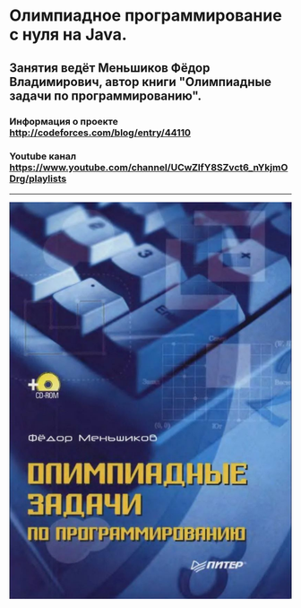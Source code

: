 # Олимпиадное программирование с нуля на Java.  
## Занятия ведёт Меньшиков Фёдор Владимирович, автор книги "Олимпиадные задачи по программированию".
### Информация о проекте http://codeforces.com/blog/entry/44110
### Youtube канал https://www.youtube.com/channel/UCwZIfY8SZvct6_nYkjmODrg/playlists
---
<p align="center"> <img src="https://github.com/eputrya/acmp.ru/blob/main/img/book.JPG"></p>

